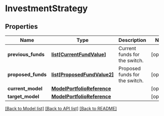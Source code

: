 # InvestmentStrategy

## Properties
Name | Type | Description | Notes
------------ | ------------- | ------------- | -------------
**previous_funds** | [**list[CurrentFundValue]**](CurrentFundValue.md) | Current funds for the switch. | [optional] 
**proposed_funds** | [**list[ProposedFundValue2]**](ProposedFundValue2.md) | Proposed funds for the switch. | [optional] 
**current_model** | [**ModelPortfolioReference**](ModelPortfolioReference.md) |  | [optional] 
**target_model** | [**ModelPortfolioReference**](ModelPortfolioReference.md) |  | [optional] 

[[Back to Model list]](../README.md#documentation-for-models) [[Back to API list]](../README.md#documentation-for-api-endpoints) [[Back to README]](../README.md)

